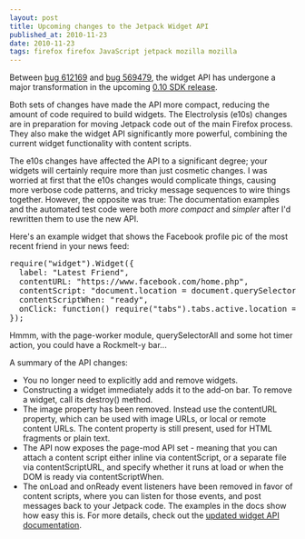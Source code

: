 ```yaml
---
layout: post
title: Upcoming changes to the Jetpack Widget API
published_at: 2010-11-23
date: 2010-11-23
tags: firefox firefox JavaScript jetpack mozilla mozilla
---
```


Between [bug 612169](https://bugzilla.mozilla.org/show_bug.cgi?id=612169) and [bug 569479](https://bugzilla.mozilla.org/show_bug.cgi?id=569479), the widget API has undergone a major transformation in the upcoming [0.10 SDK release](https://wiki.mozilla.org/Labs/Jetpack/SDK/0.10).

Both sets of changes have made the API more compact, reducing the amount of code required to build widgets. The Electrolysis (e10s) changes are in preparation for moving Jetpack code out of the main Firefox process. They also make the widget API significantly more powerful, combining the current widget functionality with content scripts.

The e10s changes have affected the API to a significant degree; your widgets will certainly require more than just cosmetic changes.  I was worried at first that the e10s changes would complicate things, causing more verbose code patterns, and tricky message sequences to wire things together. However, the opposite was true: The documentation examples and the automated test code were both *more compact* and *simpler* after I'd rewritten them to use the new API.

Here's an example widget that shows the Facebook profile pic of the most recent friend in your news feed:
<pre>require("widget").Widget({
  label: "Latest Friend",
  contentURL: "https://www.facebook.com/home.php",
  contentScript: "document.location = document.querySelector('.profilePic').src;",
  contentScriptWhen: "ready",
  onClick: function() require("tabs").tabs.active.location = this.contentURL
});</pre>
Hmmm, with the page-worker module, querySelectorAll and some hot timer action, you could have a Rockmelt-y bar...

A summary of the API changes:

*   You no longer need to explicitly add and remove widgets.
*   Constructing a widget immediately adds it to the add-on bar. To remove a widget, call its destroy() method.
*   The image property has been removed. Instead use the contentURL property, which can be used with image URLs, or local or remote content URLs. The content property is still present, used for HTML fragments or plain text.
*   The API now exposes the page-mod API set - meaning that you can attach a content script either inline via contentScript, or a separate file via contentScriptURL, and specify whether it runs at load or when the DOM is ready via contentScriptWhen.
*   The onLoad and onReady event listeners have been removed in favor of content scripts, where you can listen for those events, and post messages back to your Jetpack code. The examples in the docs show how easy this is.
For more details, check out the [updated widget API documentation](https://github.com/mozilla/addon-sdk/blob/master/packages/addon-kit/docs/widget.md).